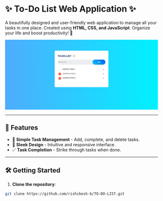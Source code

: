 # ✨ To-Do List Web Application ✨

A beautifully designed and user-friendly web application to manage all your tasks in one place. Created using **HTML, CSS, and JavaScript**. Organize your life and boost productivity! 🌟

![App Screenshot](https://github.com/rishikesh-b/TO-DO-LIST/blob/main/images/sample%200.png)

---

## 🚀 Features
- 📝 **Simple Task Management** - Add, complete, and delete tasks.
- 🎨 **Sleek Design** - Intuitive and responsive interface.
- ✅ **Task Completion** - Strike through tasks when done.


---

## 🛠️ Getting Started

1. **Clone the repository**:
```bash
git clone https://github.com/rishikesh-b/TO-DO-LIST.git
